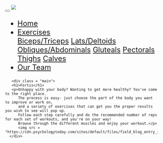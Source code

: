 <!DOCTYPE html>
<html xmlns:fb="http://ogp.me/ns/fb#">
<html lang="en-us">
<html>
  <head>
	  <link rel="stylesheet" type="text/css" href="style.css"/>
	  <link rel="icon" href="icon.png">
	  <meta charset="utf-8">
   <meta name="viewport" content="width=device-width, initial-scale=1">
   <link rel="stylesheet" href="https://maxcdn.bootstrapcdn.com/bootstrap/3.3.7/css/bootstrap.min.css">
   <link href="https://fonts.googleapis.com/css?family=Raleway" rel="stylesheet">
   <link rel="stylesheet" href="https://www.w3schools.com/w3css/4/w3.css">
   <meta http-equiv="Content-Type" content="text/html; charset=UTF-8" />
  </head>
  <body>
                   <button type="button" class="navbar-toggle" data-toggle="collapse" data-target="#myNavbar">
       <span class="icon-bar"></span>
       <span class="icon-bar"></span>
       <span class="icon-bar"></span>                       
     </button>
                   <a class="navbar-brand" href="/index.html"><img src="/images/homebtn.png" style="max-width:12%; height:auto;transform: translateY(-22%);"></a>
               <div class="collapse navbar-collapse" id="myNavbar" style="font-size:2.5vmin">
                   <ul class="nav navbar-nav navbar-right">
                       <li><a href="README.md">Home</a></li>
                       <li class="dropdown">
                           <a href="javascript:void(0)" class="dropbtn">Exercises</a>
                           <div class="dropdown-content">
                               <a href="BicepsTriceps.html">Biceps/Triceps</a>
                               <a href="LatsDeltoids.html">Lats/Deltoids</a>
                               <a href="ObliquesAbdominals.html">Obliques/Abdominals</a>
                               <a href="Gluteals.html">Gluteals</a>
			       <a href="Pectorals.html">Pectorals</a>
				<a href="Thighs.html">Thighs</a>
				<a href="Calves.html">Calves</a>
                           </div> 
                       </li>
                       <li><a href="team.html">Our Team</a></li>
                   </ul>
               </div>
	      
       <div class = "main">
       <h1>Fortis</h1>
       <p>Unhappy with your body? Wanting to get more healthy? You've come to the right place. 
          The process is easy- just choose the part of the body you want to improve or work on,
          and a variety of exercises that can get you the proper results you wish to see will pop up. 
          Follow each step carefully and do the recommended number of reps for each set of workouts, and you're on your way! 
          Browse through the different muscles and enjoy your workout.</p>
          <img src = "https://cdn.psychologytoday.com/sites/default/files/field_blog_entry_images/%20Andrey%20Burmakin_Shutterstock.jpg"/> 
      </div>
  </body>
</html>
